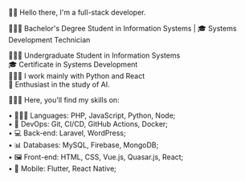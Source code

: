 🧑🏻 Hello there, I'm a full-stack developer.

🧑🏻‍🎓 Bachelor's Degree Student in Information Systems | 🎓 Systems Development Technician

🧑🏻‍🎓 Undergraduate Student in Information Systems<br/>
🎓 Certificate in Systems Development<br/>
🧑🏻‍💻 I work mainly with Python and React<br/>
📘 Enthusiast in the study of AI.<br/>

🧑🏻‍💻 Here, you'll find my skills on:<br/>

• 🧑🏻‍💻 Languages: PHP, JavaScript, Python, Node;<br/>
• 📓 DevOps: Git, CI/CD, GitHub Actions, Docker;<br/>
• 💻 Back-end: Laravel, WordPress;<br/>
• 📊 Databases: MySQL, Firebase, MongoDB;<br/>
• 🖼️ Front-end: HTML, CSS, Vue.js, Quasar.js, React;<br/>
• 📱 Mobile: Flutter, React Native;
